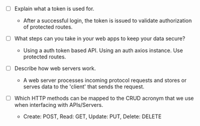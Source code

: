 - [ ] Explain what a token is used for.
  - After a successful login, the token is issued to validate authorization of protected routes.

- [ ] What steps can you take in your web apps to keep your data secure?
  - Using a auth token based API. Using an auth axios instance. Use protected routes.
   
- [ ] Describe how web servers work.
  - A web server processes incoming protocol requests and stores or serves data to the 'client' that sends the request.
 
- [ ] Which HTTP methods can be mapped to the CRUD acronym that we use when interfacing with APIs/Servers.
  - Create: POST, Read: GET, Update: PUT, Delete: DELETE